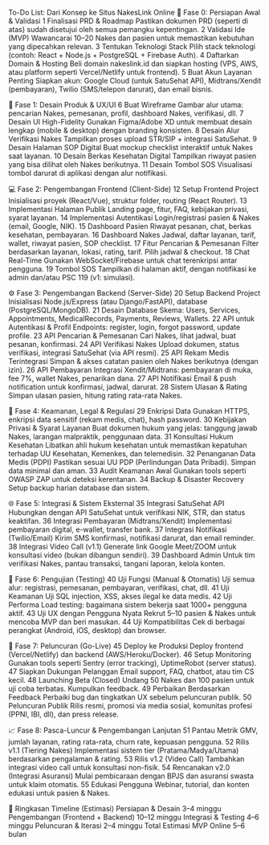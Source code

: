 To-Do List: Dari Konsep ke Situs NakesLink Online
🚩 Fase 0: Persiapan Awal & Validasi
1
Finalisasi PRD & Roadmap
Pastikan dokumen PRD (seperti di atas) sudah disetujui oleh semua pemangku kepentingan.
2
Validasi Ide (MVP)
Wawancarai 10–20 Nakes dan pasien untuk memastikan kebutuhan yang dipecahkan relevan.
3
Tentukan Teknologi Stack
Pilih stack teknologi (contoh: React + Node.js + PostgreSQL + Firebase Auth).
4
Daftarkan Domain & Hosting
Beli domain
nakeslink.id
dan siapkan hosting (VPS, AWS, atau platform seperti Vercel/Netlify untuk frontend).
5
Buat Akun Layanan Penting
Siapkan akun: Google Cloud (untuk SatuSehat API), Midtrans/Xendit (pembayaran), Twilio (SMS/telepon darurat), dan email bisnis.

🎨 Fase 1: Desain Produk & UX/UI
6
Buat Wireframe
Gambar alur utama: pencarian Nakes, pemesanan, profil, dashboard Nakes, verifikasi, dll.
7
Desain UI High-Fidelity
Gunakan Figma/Adobe XD untuk membuat desain lengkap (mobile & desktop) dengan branding konsisten.
8
Desain Alur Verifikasi Nakes
Tampilkan proses upload STR/SIP + integrasi SatuSehat.
9
Desain Halaman SOP Digital
Buat mockup checklist interaktif untuk Nakes saat layanan.
10
Desain Berkas Kesehatan Digital
Tampilkan riwayat pasien yang bisa dilihat oleh Nakes berikutnya.
11
Desain Tombol SOS
Visualisasi tombol darurat di aplikasi dengan alur notifikasi.

💻 Fase 2: Pengembangan Frontend (Client-Side)
12
Setup Frontend Project
Inisialisasi proyek (React/Vue), struktur folder, routing (React Router).
13
Implementasi Halaman Publik
Landing page, fitur, FAQ, kebijakan privasi, syarat layanan.
14
Implementasi Autentikasi
Login/registrasi pasien & Nakes (email, Google, NIK).
15
Dashboard Pasien
Riwayat pesanan, chat, berkas kesehatan, pembayaran.
16
Dashboard Nakes
Jadwal, daftar layanan, tarif, wallet, riwayat pasien, SOP checklist.
17
Fitur Pencarian & Pemesanan
Filter berdasarkan layanan, lokasi, rating, tarif. Pilih jadwal & checkout.
18
Chat Real-Time
Gunakan WebSocket/Firebase untuk chat terenkripsi antar pengguna.
19
Tombol SOS
Tampilkan di halaman aktif, dengan notifikasi ke admin dan/atau PSC 119 (v1: simulasi).

⚙️ Fase 3: Pengembangan Backend (Server-Side)
20
Setup Backend Project
Inisialisasi Node.js/Express (atau Django/FastAPI), database (PostgreSQL/MongoDB).
21
Desain Database
Skema: Users, Services, Appointments, MedicalRecords, Payments, Reviews, Wallets.
22
API untuk Autentikasi & Profil
Endpoints: register, login, forgot password, update profile.
23
API Pencarian & Pemesanan
Cari Nakes, lihat jadwal, buat pesanan, konfirmasi.
24
API Verifikasi Nakes
Upload dokumen, status verifikasi, integrasi SatuSehat (via API resmi).
25
API Rekam Medis Terintegrasi
Simpan & akses catatan pasien oleh Nakes berikutnya (dengan izin).
26
API Pembayaran
Integrasi Xendit/Midtrans: pembayaran di muka, fee 7%, wallet Nakes, penarikan dana.
27
API Notifikasi
Email & push notification untuk konfirmasi, jadwal, darurat.
28
Sistem Ulasan & Rating
Simpan ulasan pasien, hitung rating rata-rata Nakes.

🔐 Fase 4: Keamanan, Legal & Regulasi
29
Enkripsi Data
Gunakan HTTPS, enkripsi data sensitif (rekam medis, chat), hash password.
30
Kebijakan Privasi & Syarat Layanan
Buat dokumen hukum yang jelas: tanggung jawab Nakes, larangan malpraktik, penggunaan data.
31
Konsultasi Hukum Kesehatan
Libatkan ahli hukum kesehatan untuk memastikan kepatuhan terhadap UU Kesehatan, Kemenkes, dan telemedisin.
32
Penanganan Data Medis (PDPI)
Pastikan sesuai UU PDP (Perlindungan Data Pribadi). Simpan data minimal dan aman.
33
Audit Keamanan Awal
Gunakan tools seperti OWASP ZAP untuk deteksi kerentanan.
34
Backup & Disaster Recovery
Setup backup harian database dan sistem.

🌐 Fase 5: Integrasi & Sistem Eksternal
35
Integrasi SatuSehat API
Hubungkan dengan API SatuSehat untuk verifikasi NIK, STR, dan status keaktifan.
36
Integrasi Pembayaran (Midtrans/Xendit)
Implementasi pembayaran digital, e-wallet, transfer bank.
37
Integrasi Notifikasi (Twilio/Email)
Kirim SMS konfirmasi, notifikasi darurat, dan email reminder.
38
Integrasi Video Call (v1.1)
Generate link Google Meet/ZOOM untuk konsultasi video (bukan dibangun sendiri).
39
Dashboard Admin
Untuk tim verifikasi Nakes, pantau transaksi, tangani laporan, kelola konten.

🧪 Fase 6: Pengujian (Testing)
40
Uji Fungsi (Manual & Otomatis)
Uji semua alur: registrasi, pemesanan, pembayaran, verifikasi, chat, dll.
41
Uji Keamanan
Uji SQL injection, XSS, akses ilegal ke data medis.
42
Uji Performa
Load testing: bagaimana sistem bekerja saat 1000+ pengguna aktif.
43
Uji UX dengan Pengguna Nyata
Rekrut 5–10 pasien & Nakes untuk mencoba MVP dan beri masukan.
44
Uji Kompatibilitas
Cek di berbagai perangkat (Android, iOS, desktop) dan browser.

🚀 Fase 7: Peluncuran (Go-Live)
45
Deploy ke Produksi
Deploy frontend (Vercel/Netlify) dan backend (AWS/Heroku/Docker).
46
Setup Monitoring
Gunakan tools seperti Sentry (error tracking), UptimeRobot (server status).
47
Siapkan Dukungan Pelanggan
Email support, FAQ, chatbot, atau tim CS kecil.
48
Launching Beta (Closed)
Undang 50 Nakes dan 100 pasien untuk uji coba terbatas. Kumpulkan feedback.
49
Perbaikan Berdasarkan Feedback
Perbaiki bug dan tingkatkan UX sebelum peluncuran publik.
50
Peluncuran Publik
Rilis resmi, promosi via media sosial, komunitas profesi (PPNI, IBI, dll), dan press release.

📈 Fase 8: Pasca-Luncur & Pengembangan Lanjutan
51
Pantau Metrik
GMV, jumlah layanan, rating rata-rata, churn rate, kepuasan pengguna.
52
Rilis v1.1 (Tiering Nakes)
Implementasi sistem tier (Pratama/Madya/Utama) berdasarkan pengalaman & rating.
53
Rilis v1.2 (Video Call)
Tambahkan integrasi video call untuk konsultasi non-fisik.
54
Rencanakan v2.0 (Integrasi Asuransi)
Mulai pembicaraan dengan BPJS dan asuransi swasta untuk klaim otomatis.
55
Edukasi Pengguna
Webinar, tutorial, dan konten edukasi untuk pasien & Nakes.

🎯 Ringkasan Timeline (Estimasi)
Persiapan & Desain
3–4 minggu
Pengembangan (Frontend + Backend)
10–12 minggu
Integrasi & Testing
4–6 minggu
Peluncuran & Iterasi
2–4 minggu
Total Estimasi MVP Online
5–6 bulan
